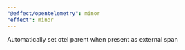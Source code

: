 ```yaml
---
"@effect/opentelemetry": minor
"effect": minor
---
```


Automatically set otel parent when present as external span
